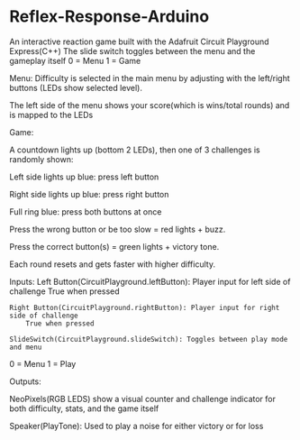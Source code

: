 # Reflex-Response-Arduino
An interactive reaction game built with the Adafruit Circuit Playground Express(C++)
The slide switch toggles between the menu and the gameplay itself
0 = Menu
1 = Game

Menu: 
Difficulty is selected in the main menu by adjusting with the left/right buttons (LEDs show selected level).
	
The left side of the menu shows your score(which is wins/total rounds) and is mapped to the LEDs


Game:


A countdown lights up (bottom 2 LEDs), then one of 3 challenges is randomly shown:


Left side lights up blue: 	press left button


Right side lights up blue:	press right button


Full ring blue:			press both buttons at once


Press the wrong button or be too slow =  red lights + buzz.


Press the correct button(s) = green lights + victory tone.

Each round resets and gets faster with higher difficulty.


Inputs:
	Left Button(CircuitPlayground.leftButton): Player input for left side of challenge
		True when pressed

	Right Button(CircuitPlayground.rightButton): Player input for right side of challenge
		True when pressed	

	SlideSwitch(CircuitPlayground.slideSwitch): Toggles between play mode and menu
0 = Menu 1 = Play




Outputs:

NeoPixels(RGB LEDS) show a visual counter and challenge indicator for both difficulty, stats,  and the game itself

Speaker(PlayTone): Used to play a noise for either victory or for loss
